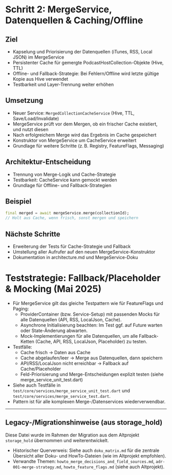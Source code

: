 <!-- Siehe auch: doku_matrix.md für die zentrale Übersicht aller Doku- und HowTo-Dateien. -->
<!-- Verwandte Themen: howto_merge_decisions_and_field_sources.md, adr-001-merge-strategy.md, howto_feature_flags.md -->

# Schritt 2: MergeService, Datenquellen & Caching/Offline

## Ziel
- Kapselung und Priorisierung der Datenquellen (iTunes, RSS, Local JSON) im MergeService
- Persistenter Cache für gemergte PodcastHostCollection-Objekte (Hive, TTL)
- Offline- und Fallback-Strategie: Bei Fehlern/Offline wird letzte gültige Kopie aus Hive verwendet
- Testbarkeit und Layer-Trennung weiter erhöhen

## Umsetzung
- Neuer Service: `MergedCollectionCacheService` (Hive, TTL, Save/Load/Invalidate)
- MergeService prüft vor dem Mergen, ob ein frischer Cache existiert, und nutzt diesen
- Nach erfolgreichem Merge wird das Ergebnis im Cache gespeichert
- Konstruktor von MergeService um CacheService erweitert
- Grundlage für weitere Schritte (z. B. Registry, FeatureFlags, Messaging)

## Architektur-Entscheidung
- Trennung von Merge-Logik und Cache-Strategie
- Testbarkeit: CacheService kann gemockt werden
- Grundlage für Offline- und Fallback-Strategien

## Beispiel
```dart
final merged = await mergeService.merge(collectionId);
// Holt aus Cache, wenn frisch, sonst mergen und speichern
```

## Nächste Schritte
- Erweiterung der Tests für Cache-Strategie und Fallback
- Umstellung aller Aufrufer auf den neuen MergeService-Konstruktor
- Dokumentation in architecture.md und MergeService-Doku

# Teststrategie: Fallback/Placeholder & Mocking (Mai 2025)

- Für MergeService gilt das gleiche Testpattern wie für FeatureFlags und Paging:
  - ProviderContainer (bzw. Service-Setup) mit passenden Mocks für alle Datenquellen (API, RSS, LocalJson, Cache).
  - Asynchrone Initialisierung beachten: Im Test ggf. auf Future warten oder State-Änderung abwarten.
  - Mock-Implementierungen für alle Datenquellen, um alle Fallback-Ketten (Cache, API, RSS, LocalJson, Placeholder) zu testen.
- Testfälle:
  - Cache frisch → Daten aus Cache
  - Cache abgelaufen/leer → Merge aus Datenquellen, dann speichern
  - API/RSS/LocalJson nicht erreichbar → Fallback auf Cache/Placeholder
  - Feld-Priorisierung und Merge-Entscheidungen explizit testen (siehe merge_service_unit_test.dart)
- Siehe auch Testfälle in `test/core/services/merge_service_unit_test.dart` und `test/core/services/merge_service_test.dart`.
- Pattern ist für alle komplexen Merge-/Datenservices wiederverwendbar.

---

## Legacy-/Migrationshinweise (aus storage_hold)

Diese Datei wurde im Rahmen der Migration aus dem Altprojekt `storage_hold` übernommen und weiterentwickelt.

- Historischer Querverweis: Siehe auch `doku_matrix.md` für die zentrale Übersicht aller Doku- und HowTo-Dateien (wie im Altprojekt empfohlen).
- Verwandte Themen: `howto_merge_decisions_and_field_sources.md`, `adr-001-merge-strategy.md`, `howto_feature_flags.md` (siehe auch Altprojekt).
